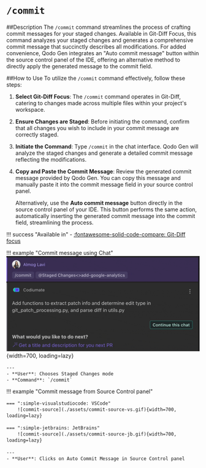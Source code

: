 # `/commit`

##Description
The `/commit` command streamlines the process of crafting commit messages for your staged changes. Available in Git-Diff Focus, this command analyzes your staged changes and generates a comprehensive commit message that succinctly describes all modifications. For added convenience, Qodo Gen integrates an "Auto commit message" button within the source control panel of the IDE, offering an alternative method to directly apply the generated message to the commit field.

##How to Use
To utilize the `/commit` command effectively, follow these steps:

1. **Select Git-Diff Focus**: The `/commit` command operates in Git-Diff, catering to changes made across multiple files within your project's workspace.

2. **Ensure Changes are Staged**: Before initiating the command, confirm that all changes you wish to include in your commit message are correctly staged.

3. **Initiate the Command**: Type `/commit` in the chat interface. Qodo Gen will analyze the staged changes and generate a detailed commit message reflecting the modifications.

4. **Copy and Paste the Commit Message**: Review the generated commit message provided by Qodo Gen. You can copy this message and manually paste it into the commit message field in your source control panel.

    Alternatively, use the **Auto commit message** button directly in the source control panel of your IDE. This button performs the same action, automatically inserting the generated commit message into the commit field, streamlining the process.

!!! success "Available in"
    - [:fontawesome-solid-code-compare: Git-Diff focus](../focus/git-diff.md)

!!! example "Commit message using Chat"
    ![commit-chat](./assets/commit-chat.gif){width=700, loading=lazy}

    ---
    - **User**: Chooses Staged Changes mode
    - **Command**: `/commit`

!!! example "Commit message from Source Control panel"

    === ":simple-visualstudiocode: VSCode"
        ![commit-source](./assets/commit-source-vs.gif){width=700, loading=lazy}
        
    === ":simple-jetbrains: JetBrains"
        ![commit-source](./assets/commit-source-jb.gif){width=700, loading=lazy}
    
    ---
    - **User**: Clicks on Auto Commit Message in Source Control panel

        